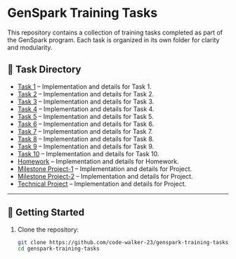 # GenSpark Training Tasks

This repository contains a collection of training tasks completed as part of the GenSpark program. Each task is organized in its own folder for clarity and modularity.

## 📁 Task Directory

- [Task 1](https://github.com/code-walker-23/genspark-training-tasks/tree/main/task1) – Implementation and details for Task 1.
- [Task 2](https://github.com/code-walker-23/genspark-training-tasks/tree/main/task2) – Implementation and details for Task 2.
- [Task 3](https://github.com/code-walker-23/genspark-training-tasks/tree/main/task3) – Implementation and details for Task 3.
- [Task 4](https://github.com/code-walker-23/genspark-training-tasks/tree/main/task4) – Implementation and details for Task 4.
- [Task 5](https://github.com/code-walker-23/genspark-training-tasks/tree/main/task5) – Implementation and details for Task 5.
- [Task 6](https://github.com/code-walker-23/genspark-training-tasks/tree/main/task6) – Implementation and details for Task 6.
- [Task 7](https://github.com/code-walker-23/genspark-training-tasks/tree/main/task7) – Implementation and details for Task 7.
- [Task 8](https://github.com/code-walker-23/genspark-training-tasks/tree/main/task8) – Implementation and details for Task 8.
- [Task 9](https://github.com/code-walker-23/genspark-training-tasks/tree/main/task9) – Implementation and details for Task 9.
- [Task 10](https://github.com/code-walker-23/genspark-training-tasks/tree/main/task10) – Implementation and details for Task 10.
- [Homework](https://github.com/code-walker-23/genspark-training-tasks/tree/main/homework) – Implementation and details for Homework.
- [Milestone Project-1](https://github.com/code-walker-23/genspark-training-tasks/tree/main/milestone1) – Implementation and details for Project.
- [Milestone Project-2](https://github.com/code-walker-23/genspark-training-tasks/tree/main/milestone2) – Implementation and details for Project.
- [Technical Project](https://github.com/code-walker-23/genspark-training-tasks/tree/main/student-course-enrollment) – Implementation and details for Project.

---

## 🚀 Getting Started

1. Clone the repository:

   ```bash
   git clone https://github.com/code-walker-23/genspark-training-tasks.git
   cd genspark-training-tasks
